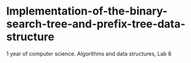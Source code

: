 # Implementation-of-the-binary-search-tree-and-prefix-tree-data-structure
1 year of computer science. Algorithms and data structures, Lab 8
